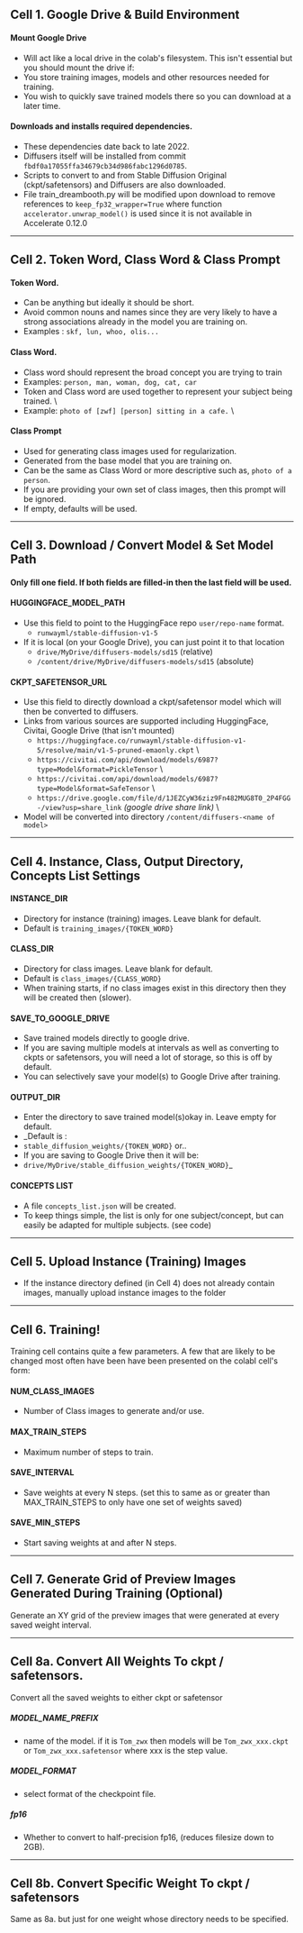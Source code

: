 ## Cell 1. Google Drive & Build Environment
#### Mount Google Drive
* Will act like a local drive in the colab's filesystem. This isn't essential but you should mount the drive if: 
* You store training images, models and other resources needed for training.  
* You wish to quickly save trained models there so you can download at a later time.
#### Downloads and installs required dependencies. 
* These dependencies date back to late 2022.  
* Diffusers itself will be installed from commit `fbdf0a17055ffa34679cb34d986fabc1296d0785`.  
* Scripts to convert to and from Stable Diffusion Original (ckpt/safetensors) and Diffusers are also downloaded. 
* File train_dreambooth.py will be modified upon download to remove references to `keep_fp32_wrapper=True` where function `accelerator.unwrap_model()` is used since it is not available in Accelerate 0.12.0
___
## Cell 2. Token Word, Class Word & Class Prompt
#### Token Word.
* Can be anything but ideally it should be short.  
* Avoid common nouns and names since they are very likely to have a strong associations already in the model you are training on.
* Examples : `skf, lun, whoo, olis...`
#### Class Word. 
* Class word should represent the broad concept you are trying to train
* Examples: `person, man, woman, dog, cat, car`
* Token and Class word are used together to represent your subject being trained. \
* Example: `photo of [zwf] [person] sitting in a cafe.` \
#### Class Prompt 
* Used for generating class images used for regularization.  
* Generated from the base model that you are training on. 
* Can be the same as Class Word or more descriptive such as, `photo of a person`.  
* If you are providing your own set of class images, then this prompt will be ignored. 
* If empty, defaults will be used. 
___
## Cell 3. Download / Convert Model & Set Model Path
#### Only fill one field. If both fields are filled-in then the last field will be used. <br>
#### HUGGINGFACE_MODEL_PATH
* Use this field to point to the HuggingFace repo `user/repo-name` format.
  * `runwayml/stable-diffusion-v1-5`
* If it is local (on your Google Drive), you can just point it to that location
  * `drive/MyDrive/diffusers-models/sd15` (relative)
  * `/content/drive/MyDrive/diffusers-models/sd15` (absolute)
#### CKPT_SAFETENSOR_URL
* Use this field to directly download a ckpt/safetensor model which will then be converted to diffusers.
* Links from various sources are supported including HuggingFace, Civitai, Google Drive (that isn't mounted)
  * `https://huggingface.co/runwayml/stable-diffusion-v1-5/resolve/main/v1-5-pruned-emaonly.ckpt` \
  * `https://civitai.com/api/download/models/6987?type=Model&format=PickleTensor` \
  * `https://civitai.com/api/download/models/6987?type=Model&format=SafeTensor` \
  * `https://drive.google.com/file/d/1JEZCyW36ziz9Fn482MUG8T0_2P4FGG-/view?usp=share_link` _(google drive share link)_ \
* Model will be converted into directory `/content/diffusers-<name of model>`
___
## Cell 4. Instance, Class, Output Directory, Concepts List Settings
#### INSTANCE_DIR
* Directory for instance (training) images. Leave blank for default. 
* Default is `training_images/{TOKEN_WORD}` 
#### CLASS_DIR
* Directory for class images. Leave blank for default. 
* Default is `class_images/{CLASS_WORD}` 
* When training starts, if no class images exist in this directory then they will be created then (slower). 
#### SAVE_TO_GOOGLE_DRIVE
* Save trained models directly to google drive. 
* If you are saving multiple models at intervals as well as converting to ckpts or safetensors, you will need a lot of storage, so this is off by default.
* You can selectively save your model(s) to Google Drive after training.
#### OUTPUT_DIR
* Enter the directory to save trained model(s)okay in. Leave empty for default. 
* _Default is : 
* `stable_diffusion_weights/{TOKEN_WORD}` or..
* If you are saving to Google Drive then it will be: 
* `drive/MyDrive/stable_diffusion_weights/{TOKEN_WORD}`_
#### CONCEPTS LIST
* A file `concepts_list.json` will be created.
* To keep things simple, the list is only for one subject/concept, but can easily be adapted for multiple subjects. (see code)
___
## Cell 5. Upload Instance (Training) Images
* If the instance directory defined (in Cell 4) does not already contain images, manually upload instance images to the folder 
___
## Cell 6. Training!
Training cell contains quite a few parameters. A few that are likely to be changed most often have been have been presented on the colabl cell's form:
#### NUM_CLASS_IMAGES
* Number of Class images to generate and/or use.
#### MAX_TRAIN_STEPS
* Maximum number of steps to train.
#### SAVE_INTERVAL
* Save weights at every N steps. (set this to same as or greater than MAX_TRAIN_STEPS to only have one set of weights saved)
#### SAVE_MIN_STEPS
* Start saving weights at and after N steps.
___
## Cell 7. Generate Grid of Preview Images Generated During Training (Optional)
Generate an XY grid of the preview images that were generated at every saved weight interval.
___

## Cell 8a. Convert All Weights To ckpt / safetensors. 
Convert all the saved weights to either ckpt or safetensor
##### MODEL_NAME_PREFIX
* name of the model. if it is `Tom_zwx` then models will be `Tom_zwx_xxx.ckpt` or `Tom_zwx_xxx.safetensor` where xxx is the step value.
##### MODEL_FORMAT
* select format of the checkpoint file. 
##### fp16
* Whether to convert to half-precision fp16, (reduces filesize down to 2GB).
___

## Cell 8b. Convert Specific Weight To ckpt / safetensors
Same as 8a. but just for one weight whose directory needs to be specified.

